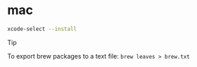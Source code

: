 # mac

```bash
xcode-select --install
```

> [!TIP]
> To export brew packages to a text file: `brew leaves > brew.txt`
